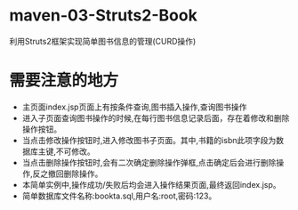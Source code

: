 # maven-03-Struts2-Book

利用Struts2框架实现简单图书信息的管理(CURD操作)


需要注意的地方
=======

* 主页面index.jsp页面上有按条件查询,图书插入操作,查询图书操作
* 进入子页面查询图书操作的时候,在每行图书信息记录后面，存在着修改和删除操作按钮。
* 当点击修改操作按钮时,进入修改图书子页面。其中,书籍的isbn此项字段为数据库主键,不可修改。
* 当点击删除操作按钮时,会有二次确定删除操作弹框,点击确定后会进行删除操作,反之撤回删除操作。
* 本简单实例中,操作成功/失败后均会进入操作结果页面,最终返回index.jsp。
* 简单数据库文件名称:bookta.sql,用户名:root,密码:123。
